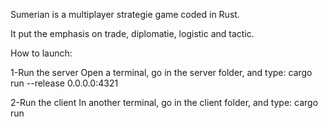 Sumerian is a multiplayer strategie game coded in Rust.

It put the emphasis on trade, diplomatie, logistic and tactic.

How to launch:

1-Run the server
Open a terminal, go in the server folder, and type:
cargo run --release 0.0.0.0:4321

2-Run the client
In another terminal, go in the client folder, and type:
cargo run